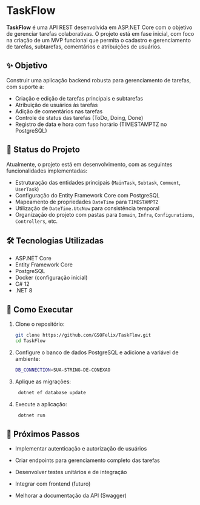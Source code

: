 # TaskFlow

**TaskFlow** é uma API REST desenvolvida em ASP.NET Core com o objetivo de gerenciar tarefas colaborativas. O projeto está em fase inicial, com foco na criação de um MVP funcional que permita o cadastro e gerenciamento de tarefas, subtarefas, comentários e atribuições de usuários.

## ✨ Objetivo

Construir uma aplicação backend robusta para gerenciamento de tarefas, com suporte a:

- Criação e edição de tarefas principais e subtarefas
- Atribuição de usuários às tarefas
- Adição de comentários nas tarefas
- Controle de status das tarefas (ToDo, Doing, Done)
- Registro de data e hora com fuso horário (TIMESTAMPTZ no PostgreSQL)

## 🚧 Status do Projeto

Atualmente, o projeto está em desenvolvimento, com as seguintes funcionalidades implementadas:

- Estruturação das entidades principais (`MainTask`, `Subtask`, `Comment`, `UserTask`)
- Configuração do Entity Framework Core com PostgreSQL
- Mapeamento de propriedades `DateTime` para `TIMESTAMPTZ`
- Utilização de `DateTime.UtcNow` para consistência temporal
- Organização do projeto com pastas para `Domain`, `Infra`, `Configurations`, `Controllers`, etc.

## 🛠️ Tecnologias Utilizadas

- ASP.NET Core
- Entity Framework Core
- PostgreSQL
- Docker (configuração inicial)
- C# 12
- .NET 8

## 🚀 Como Executar

1. Clone o repositório:

   ```bash
   git clone https://github.com/GSOFelix/TaskFlow.git
   cd TaskFlow

2. Configure o banco de dados PostgreSQL e adicione a variável de ambiente: 

   ```bash
   DB_CONNECTION=SUA-STRING-DE-CONEXAO

3. Aplique as migrações:

   ```bash
    dotnet ef database update

4. Execute a aplicação: 

   ```bash
    dotnet run

## 🧭 Próximos Passos

- Implementar autenticação e autorização de usuários

- Criar endpoints para gerenciamento completo das tarefas

- Desenvolver testes unitários e de integração

- Integrar com frontend (futuro)

- Melhorar a documentação da API (Swagger)